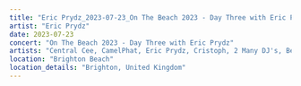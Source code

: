 ```yaml
---
title: "Eric Prydz_2023-07-23_On The Beach 2023 - Day Three with Eric Prydz"
artist: "Eric Prydz"
date: 2023-07-23
concert: "On The Beach 2023 - Day Three with Eric Prydz"
artists: "Central Cee, CamelPhat, Eric Prydz, Cristoph, 2 Many DJ's, Ben Böhmer, 1999.ODDS, April, Adam Beyer, 070 Shake, Charlotte de Witte"
location: "Brighton Beach"
location_details: "Brighton, United Kingdom"
---
```

